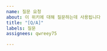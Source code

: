 ```yaml
---
name: 질문 요청
about: 이 위키에 대해 질문하는데 사용됩니다
title: "[Q/A]"
labels: 질문
assignees: qwreey75

---
```


<!--
여기에 글을 작성하면 커뮤니티 가이드를 동의한것으로 간주됩니다

(이 주의문은 실제 결과물에 보여지지 않습니다)
-->

<!-- 이 아래에 내용을 입력하세요 -->
